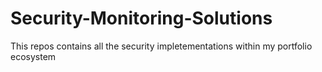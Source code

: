 # Security-Monitoring-Solutions
This repos contains all the security impletementations within my portfolio ecosystem
